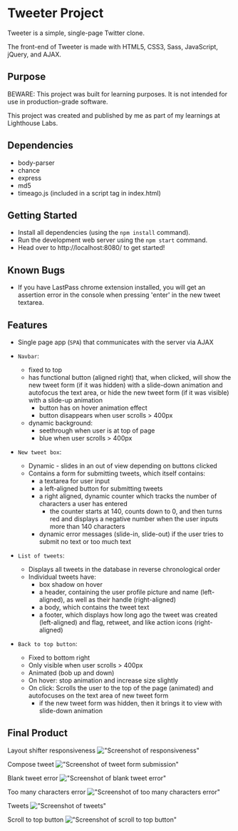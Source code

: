 # Tweeter Project

Tweeter is a simple, single-page Twitter clone.

The front-end of Tweeter is made with HTML5, CSS3, Sass, JavaScript, jQuery, and AJAX.

## Purpose

BEWARE: This project was built for learning purposes. It is not intended for use in production-grade software.

This project was created and published by me as part of my learnings at Lighthouse Labs.

## Dependencies

- body-parser
- chance
- express
- md5
- timeago.js (included in a script tag in index.html)

## Getting Started

- Install all dependencies (using the `npm install` command).
- Run the development web server using the `npm start` command.
- Head over to http://localhost:8080/ to get started!

## Known Bugs

- If you have LastPass chrome extension installed, you will get an assertion error in the console when pressing 'enter' in the new tweet textarea.

## Features

- Single page app (`SPA`) that communicates with the server via AJAX

- `Navbar`:
   - fixed to top
   - has functional button (aligned right) that, when clicked, will show the new tweet form (if it was hidden) with a slide-down animation and autofocus the text area, or hide the new tweet form (if it was visible) with a slide-up animation
     - button has on hover animation effect
     - button disappears when user scrolls > 400px
   - dynamic background:
     - seethrough when user is at top of page
     - blue when user scrolls > 400px

- `New tweet box`:
  - Dynamic - slides in an out of view depending on buttons clicked
  - Contains a form for submitting tweets, which itself contains:
    - a textarea for user input
    - a left-aligned button for submitting tweets
    - a right aligned, dynamic counter which tracks the number of characters a user has entered
      - the counter starts at 140, counts down to 0, and then turns red and displays a negative number when the user inputs more than 140 characters
    - dynamic error messages (slide-in, slide-out) if the user tries to submit no text or too much text

- `List of tweets`:
  - Displays all tweets in the database in reverse chronological order
  - Individual tweets have:
    - box shadow on hover
    - a header, containing the user profile picture and name (left-aligned), as well as their handle (right-aligned)
    - a body, which contains the tweet text
    - a footer, which displays how long ago the tweet was created (left-aligned) and flag, retweet, and like action icons (right-aligned)

- `Back to top button`:
  - Fixed to bottom right
  - Only visible when user scrolls > 400px
  - Animated (bob up and down)
  - On hover: stop animation and increase size slightly
  - On click: Scrolls the user to the top of the page (animated) and autofocuses on the text area of new tweet form
    - if the new tweet form was hidden, then it brings it to view with slide-down animation

## Final Product

Layout shifter responsiveness
!["Screenshot of responsiveness"](https://github.com/jlabedzki/tweeter/blob/master/docs/responsiveness.gif?raw=true)

Compose tweet
!["Screenshot of tweet form submission"](https://github.com/jlabedzki/tweeter/blob/master/docs/compose-tweet.gif?raw=true)

Blank tweet error
!["Screenshot of blank tweet error"](https://github.com/jlabedzki/tweeter/blob/master/docs/blank-tweet-error.gif?raw=true)

Too many characters error
!["Screenshot of too many characters error"](https://github.com/jlabedzki/tweeter/blob/master/docs/too-many-char-error.gif?raw=true)

Tweets
!["Screenshot of tweets"](https://github.com/jlabedzki/tweeter/blob/master/docs/tweets.gif?raw=true)

Scroll to top button
!["Screenshot of scroll to top button"](https://github.com/jlabedzki/tweeter/blob/master/docs/scroll-to-top-button.gif?raw=true)